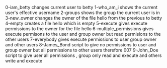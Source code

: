 0-iam_betty changes current user to betty
1-who_am_i shows the current user's effective username
2-groups shows the group the current user is in
3-new_owner changes the owner of the file hello from the previous to betty
4-empty creates a file hello which is empty
5-execute gives execute permissions to the owner for the file hello
6-multiple_permissions gives execute permisons to the user and group owner but read permisions to the other users
7-everybody gives execute permissions to user group owner and other users
8-James_Bond script to give no permissions to user and group owner but all permissions to other users therefore 007
9-John_Doe script to give user all permissions , group only read and execute and others write and execute